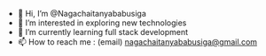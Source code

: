 - 👋 Hi, I’m @Nagachaitanyababusiga
- 👀 I’m interested in exploring new technologies
- 🌱 I’m currently learning full stack development
- 📫 How to reach me : (email) nagachaitanyababusiga@gmail.com
